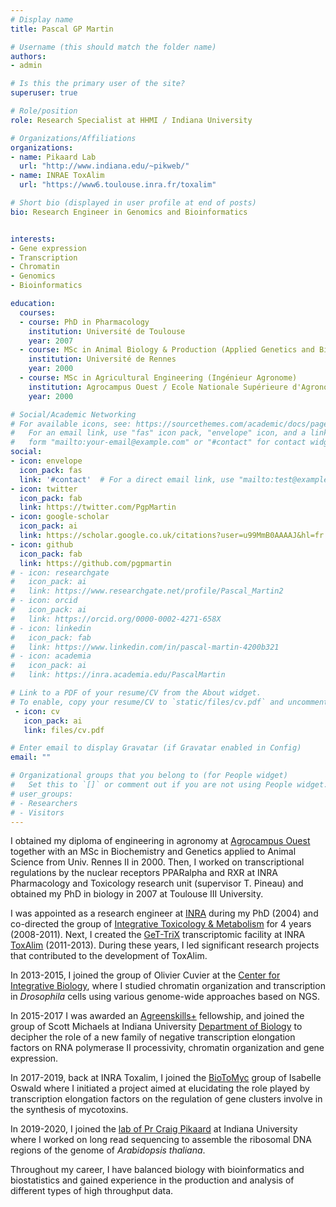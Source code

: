 ```yaml
---
# Display name
title: Pascal GP Martin

# Username (this should match the folder name)
authors:
- admin

# Is this the primary user of the site?
superuser: true

# Role/position
role: Research Specialist at HHMI / Indiana University

# Organizations/Affiliations
organizations:
- name: Pikaard Lab
  url: "http://www.indiana.edu/~pikweb/"
- name: INRAE ToxAlim
  url: "https://www6.toulouse.inra.fr/toxalim"

# Short bio (displayed in user profile at end of posts)
bio: Research Engineer in Genomics and Bioinformatics


interests:
- Gene expression
- Transcription
- Chromatin
- Genomics
- Bioinformatics

education:
  courses:
  - course: PhD in Pharmacology
    institution: Université de Toulouse
    year: 2007
  - course: MSc in Animal Biology & Production (Applied Genetics and Biochemistry)
    institution: Université de Rennes
    year: 2000
  - course: MSc in Agricultural Engineering (Ingénieur Agronome)
    institution: Agrocampus Ouest / Ecole Nationale Supérieure d'Agronomie de Rennes
    year: 2000

# Social/Academic Networking
# For available icons, see: https://sourcethemes.com/academic/docs/page-builder/#icons
#   For an email link, use "fas" icon pack, "envelope" icon, and a link in the
#   form "mailto:your-email@example.com" or "#contact" for contact widget.
social:
- icon: envelope
  icon_pack: fas
  link: '#contact'  # For a direct email link, use "mailto:test@example.org".
- icon: twitter
  icon_pack: fab
  link: https://twitter.com/PgpMartin
- icon: google-scholar
  icon_pack: ai
  link: https://scholar.google.co.uk/citations?user=u99MmB0AAAAJ&hl=fr
- icon: github
  icon_pack: fab
  link: https://github.com/pgpmartin
# - icon: researchgate
#   icon_pack: ai
#   link: https://www.researchgate.net/profile/Pascal_Martin2
# - icon: orcid
#   icon_pack: ai
#   link: https://orcid.org/0000-0002-4271-658X
# - icon: linkedin
#   icon_pack: fab
#   link: https://www.linkedin.com/in/pascal-martin-4200b321
# - icon: academia
#   icon_pack: ai
#   link: https://inra.academia.edu/PascalMartin

# Link to a PDF of your resume/CV from the About widget.
# To enable, copy your resume/CV to `static/files/cv.pdf` and uncomment the lines below.
 - icon: cv
   icon_pack: ai
   link: files/cv.pdf

# Enter email to display Gravatar (if Gravatar enabled in Config)
email: ""

# Organizational groups that you belong to (for People widget)
#   Set this to `[]` or comment out if you are not using People widget.
# user_groups:
# - Researchers
# - Visitors
---
```


I obtained my diploma of engineering in agronomy at [Agrocampus Ouest](https://www.agrocampus-ouest.fr/) together with an MSc in Biochemistry and Genetics applied to Animal Science from Univ. Rennes II in 2000. Then, I worked on transcriptional regulations by the nuclear receptors PPARalpha and RXR at INRA Pharmacology and Toxicology research unit (supervisor T. Pineau) and obtained my PhD in biology in 2007 at Toulouse III University.    

I was appointed as a research engineer at [INRA](http://www.inra.fr/en) during my PhD (2004) and co-directed the group of [Integrative Toxicology & Metabolism](https://www.toulouse.inra.fr/toxalim/Equipes-Recherche-Publications/E1-TIM-Toxicologie-Integrative-Metabolisme) for 4 years (2008-2011). Next, I created the [GeT-TriX](https://www.toulouse.inra.fr/toxalim/Plateformes-Technologiques/E23-TRiX) transcriptomic facility at INRA [ToxAlim](https://www.toulouse.inra.fr/toxalim) (2011-2013). During these years, I led significant research projects that contributed to the development of ToxAlim.  

In 2013-2015, I joined the group of Olivier Cuvier at the [Center for Integrative Biology](http://cbi-toulouse.fr/eng/), where I studied chromatin organization and transcription in _Drosophila_ cells using various genome-wide approaches based on NGS.  

In 2015-2017 I was awarded an [Agreenskills+](https://www.agreenskills.eu) fellowship, and joined the group of Scott Michaels at Indiana University [Department of Biology](https://biology.indiana.edu/) to decipher the role of a new family of negative transcription elongation factors on RNA polymerase II processivity, chromatin organization and gene expression.  

In 2017-2019, back at INRA Toxalim, I joined the [BioToMyc](https://www6.toulouse.inrae.fr/toxalim/Equipes-Recherche-Publications/BioToMyc-Biosynthese-Toxicite-des-Mycotoxines) group of Isabelle Oswald where I initiated a project aimed at elucidating the role played by transcription elongation factors on the regulation of gene clusters involve in the synthesis of mycotoxins.

In 2019-2020, I joined the [lab of Pr Craig Pikaard](https://pikweb.sitehost.iu.edu/) at Indiana University where I worked on long read sequencing to assemble the ribosomal DNA regions of the genome of _Arabidopsis thaliana_. 

Throughout my career, I have balanced biology with bioinformatics and biostatistics and gained experience in the production and analysis of different types of high throughput data.
